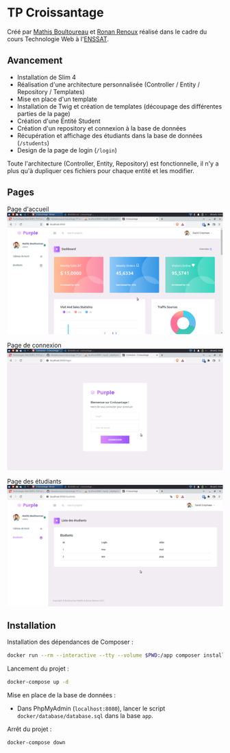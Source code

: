 # TP Croissantage

Créé par [Mathis Boultoureau](https://github.com/mboultoureau) et [Ronan Renoux](https://github.com/ronanren) réalisé dans le cadre du cours Technologie Web à l'[ENSSAT](https://www.enssat.fr/).

## Avancement

- Installation de Slim 4
- Réalisation d'une architecture personnalisée (Controller / Entity / Repository / Templates)
- Mise en place d'un template
- Installation de Twig et création de templates (découpage des différentes parties de la page)
- Création d'une Entité Student
- Création d'un repository et connexion à la base de données
- Récupération et affichage des étudiants dans la base de données (`/students`)
- Design de la page de login (`/login`)

Toute l'architecture (Controller, Entity, Repository) est fonctionnelle, il n'y a plus
qu'à dupliquer ces fichiers pour chaque entité et les modifier.

## Pages

Page d'accueil
![Page d'accueil](docs/home.png)

Page de connexion
![Page d'accueil](docs/login.png)

Page des étudiants
![Page des étudiants](docs/students.png)


## Installation

Installation des dépendances de Composer :

```bash
docker run --rm --interactive --tty --volume $PWD:/app composer install
```

Lancement du projet :

```bash
docker-compose up -d
```

Mise en place de la base de données :
- Dans PhpMyAdmin (`localhost:8080`), lancer le script `docker/database/database.sql` dans la base `app`.

Arrêt du projet :

```bash
docker-compose down
```
